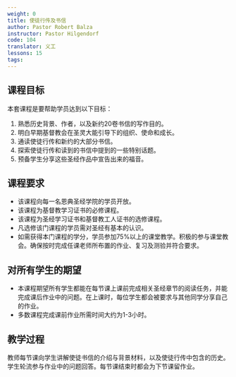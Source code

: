 ```yaml
---
weight: 0
title: 使徒行传及书信
author: Pastor Robert Balza
instructor: Pastor Hilgendorf
code: 104
translator: 义工
lessons: 15
tags: 
--- 
```

## 课程目标

本套课程是要帮助学员达到以下目标：

1. 熟悉历史背景、作者，以及新约20卷书信的写作目的。
2. 明白早期基督教会在圣灵大能引导下的组织、使命和成长。
3. 通读使徒行传和新约的大部分书信。
4. 探索使徒行传和读到的书信中提到的一些特别话题。
5. 预备学生分享这些圣经作品中宣告出来的福音。

## 课程要求

- 该课程向每一名恩典圣经学院的学员开放。
- 该课程为基督教学习证书的必修课程。
- 该课程为圣经学习证书和基督教工人证书的选修课程。
- 凡选修该门课程的学员需对圣经有基本的认识。
- 如需获得本门课程的学分，学员参加75%以上的课堂教学。积极的参与课堂教会。确保按时完成任课老师所布置的作业、复习及测验并符合要求。

## 对所有学生的期望

- 本课程期望所有学生都能在每节课上课前完成相关圣经章节的阅读任务，并能完成课后作业中的问题。在上课时，每位学生都会被要求与其他同学分享自己的作业。
- 多数课程完成课前作业所需时间大约为1-3小时。

## 教学过程

教师每节课向学生讲解使徒书信的介绍与背景材料，以及使徒行传中包含的历史。学生轮流参与作业中的问题回答。每节课结束时都会为下节课留作业。
